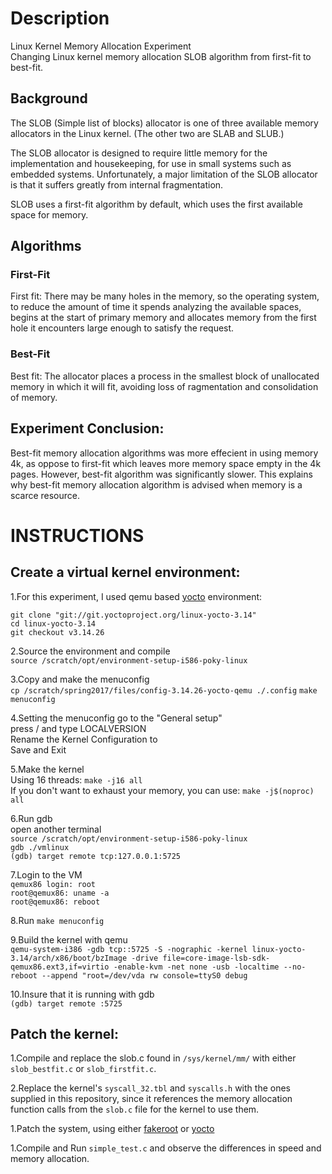 # Description
Linux Kernel Memory Allocation Experiment<br/>
Changing Linux kernel memory allocation SLOB algorithm from first-fit to best-fit.

## Background 
The SLOB (Simple list of blocks) allocator is one of three available memory allocators in the Linux kernel. (The other two are SLAB and SLUB.)<br/> 

The SLOB allocator is designed to require little memory for the implementation and housekeeping, for use in small systems such as embedded systems. Unfortunately, a major limitation of the SLOB allocator is that it suffers greatly from internal fragmentation.

SLOB uses a first-fit algorithm by default, which uses the first available space for memory. 

## Algorithms 
### First-Fit
First fit: There may be many holes in the memory, so the operating system, to reduce the amount of time it spends analyzing the available spaces, begins at the start of primary memory and allocates memory from the first hole it encounters large enough to satisfy the request. 
### Best-Fit 
Best fit: The allocator places a process in the smallest block of unallocated memory in which it will fit, avoiding loss of ragmentation and consolidation of memory.

## Experiment Conclusion:
Best-fit memory allocation algorithms was more effecient in using memory 4k, as oppose to first-fit which leaves more memory space empty in the 4k pages. However, best-fit algorithm was significantly slower. This explains why best-fit memory allocation algorithm is advised when memory is a scarce resource. 

# INSTRUCTIONS
## Create a virtual kernel environment: 
1.For this experiment, I used qemu based [yocto](https://www.yoctoproject.org/) environment:<br/>
```
git clone "git://git.yoctoproject.org/linux-yocto-3.14"
cd linux-yocto-3.14
git checkout v3.14.26
```

2.Source the environment and compile<br/>
```source /scratch/opt/environment-setup-i586-poky-linux```

3.Copy and make the menuconfig <br/>
```cp /scratch/spring2017/files/config-3.14.26-yocto-qemu ./.config```
```make menuconfig```

4.Setting the menuconfig
go to the "General setup"<br/>
press / and type LOCALVERSION<br/>
Rename the Kernel Configuration to <insert-name-here><br/>
Save and Exit

5.Make the kernel<br/>
Using 16 threads: ```make -j16 all``` <br/>
If you don't want to exhaust your memory, you can use: ```make -j$(noproc) all``` 

6.Run gdb<br/>
open another terminal<br/>
```source /scratch/opt/environment-setup-i586-poky-linux```<br/>
```gdb ./vmlinux```<br/>
```(gdb) target remote tcp:127.0.0.1:5725```<br/>

7.Login to the VM<br/>
```qemux86 login: root```<br/>
```root@qemux86: uname -a```<br/>
```root@qemux86: reboot```<br/>

8.Run 
```make menuconfig```

9.Build the kernel with qemu<br/>
```qemu-system-i386 -gdb tcp::5725 -S -nographic -kernel linux-yocto-3.14/arch/x86/boot/bzImage -drive file=core-image-lsb-sdk-qemux86.ext3,if=virtio -enable-kvm -net none -usb -localtime --no-reboot --append "root=/dev/vda rw console=ttyS0 debug```

10.Insure that it is running with gdb<br/>
```(gdb) target remote :5725```

## Patch the kernel:
1.Compile and replace the slob.c found in ```/sys/kernel/mm/``` with either ```slob_bestfit.c``` or ```slob_firstfit.c```.

2.Replace the kernel's ```syscall_32.tbl``` and ```syscalls.h``` with the ones supplied in this repository, since it references the memory allocation function calls from the ```slob.c``` file for the kernel to use them.

1.Patch the system, using either [fakeroot](https://wiki.debian.org/FakeRoot) or [yocto](https://www.yoctoproject.org/)

1.Compile and Run ```simple_test.c``` and observe the differences in speed and memory allocation.
